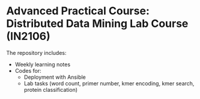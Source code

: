 # Advanced Practical Course: Distributed Data Mining Lab Course (IN2106)

  The repository includes:
  * Weekly learning notes
  * Codes for: 
    * Deployment with Ansible
    * Lab tasks (word count, primer number, kmer encoding, kmer search, protein classification)
